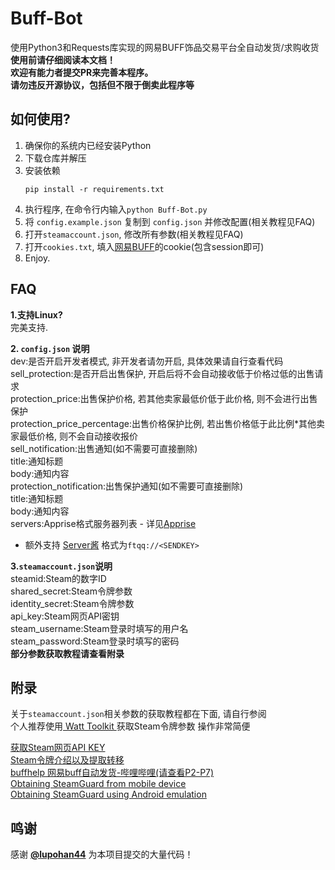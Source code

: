 # Buff-Bot
使用Python3和Requests库实现的网易BUFF饰品交易平台全自动发货/求购收货  
**使用前请仔细阅读本文档！**  
**欢迎有能力者提交PR来完善本程序。**  
**请勿违反开源协议，包括但不限于倒卖此程序等**

## 如何使用?
1. 确保你的系统内已经安装Python  
2. 下载仓库并解压
3. 安装依赖
    ```
    pip install -r requirements.txt
    ```
4. 执行程序, 在命令行内输入```python Buff-Bot.py```
5. 将 `config.example.json` 复制到 `config.json` 并修改配置(相关教程见FAQ)
6. 打开`steamaccount.json`, 修改所有参数(相关教程见FAQ)
7. 打开`cookies.txt`, 填入[网易BUFF](https://buff.163.com)的cookie(包含session即可)
8. Enjoy.
## FAQ
**1.支持Linux?**  
完美支持.

**2. `config.json` 说明**  
dev:是否开启开发者模式, 非开发者请勿开启, 具体效果请自行查看代码  
sell_protection:是否开启出售保护, 开启后将不会自动接收低于价格过低的出售请求  
protection_price:出售保护价格, 若其他卖家最低价低于此价格, 则不会进行出售保护  
protection_price_percentage:出售价格保护比例, 若出售价格低于此比例*其他卖家最低价格, 则不会自动接收报价  
sell_notification:出售通知(如不需要可直接删除)  
title:通知标题  
body:通知内容  
protection_notification:出售保护通知(如不需要可直接删除)  
title:通知标题  
body:通知内容  
servers:Apprise格式服务器列表 - 详见[Apprise](https://github.com/caronc/apprise)  
- 额外支持 [Server酱](https://sct.ftqq.com/) 格式为`ftqq://<SENDKEY>`

**3.`steamaccount.json`说明**  
steamid:Steam的数字ID  
shared_secret:Steam令牌参数  
identity_secret:Steam令牌参数  
api_key:Steam网页API密钥  
steam_username:Steam登录时填写的用户名  
steam_password:Steam登录时填写的密码  
**部分参数获取教程请查看附录**

## 附录
关于`steamaccount.json`相关参数的获取教程都在下面, 请自行参阅  
个人推荐使用[ Watt Toolkit ](https://github.com/BeyondDimension/SteamTools)获取Steam令牌参数 操作非常简便

[获取Steam网页API KEY](http://steamcommunity.com/dev/apikey)   
[Steam令牌介绍以及提取转移](https://steam.red/blog/archives/Steamguard.html)  
[buffhelp 网易buff自动发货-哔哩哔哩(请查看P2-P7)](https://www.bilibili.com/video/BV1DT4y1P7Dx)  
[Obtaining SteamGuard from mobile device]( https://github.com/SteamTimeIdler/stidler/wiki/Getting-your-%27shared_secret%27-code-for-use-with-Auto-Restarter-on-Mobile-Authentication )  
[Obtaining SteamGuard using Android emulation]( https://github.com/codepath/android_guides/wiki/Genymotion-2.0-Emulators-with-Google-Play-support)

## 鸣谢
感谢 [**@lupohan44**](https://github.com/lupohan44) 为本项目提交的大量代码！
